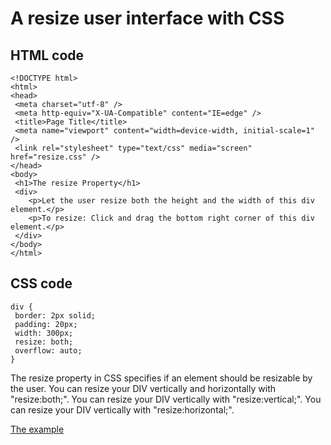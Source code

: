# A resize user interface with CSS

## HTML code

    <!DOCTYPE html>
    <html>
    <head>
     <meta charset="utf-8" />
     <meta http-equiv="X-UA-Compatible" content="IE=edge" />
     <title>Page Title</title>
     <meta name="viewport" content="width=device-width, initial-scale=1" />
     <link rel="stylesheet" type="text/css" media="screen" href="resize.css" />
    </head>
    <body>
     <h1>The resize Property</h1>
     <div>
        <p>Let the user resize both the height and the width of this div element.</p>
        <p>To resize: Click and drag the bottom right corner of this div element.</p>
     </div>
    </body>
    </html>

## CSS code

    div {
     border: 2px solid;
     padding: 20px;
     width: 300px;
     resize: both;
     overflow: auto;
    }

The resize property in CSS specifies if an element should be resizable by the user.
You can resize your DIV vertically and horizontally with "resize:both;".
You can resize your DIV vertically with "resize:vertical;".
You can resize your DIV vertically with "resize:horizontal;".

[The example](https://www.w3schools.com/css/tryit.asp?filename=trycss3_resize)
